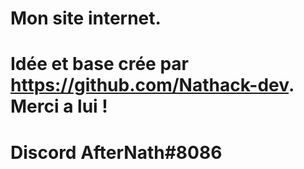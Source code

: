 # Mon site internet.

# Idée et base crée par https://github.com/Nathack-dev. Merci a lui !


# Discord <strong>AfterNath#8086</strong>

